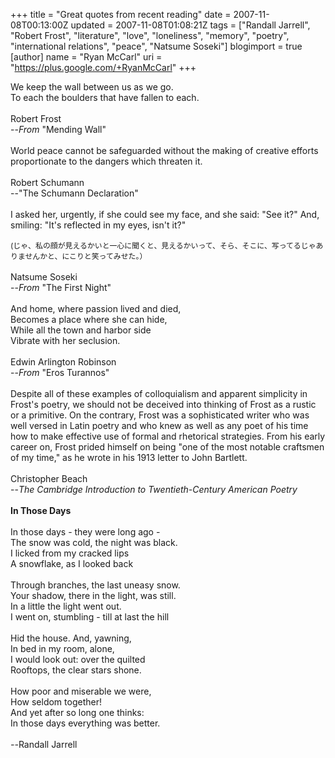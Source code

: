 +++
title = "Great quotes from recent reading"
date = 2007-11-08T00:13:00Z
updated = 2007-11-08T01:08:21Z
tags = ["Randall Jarrell", "Robert Frost", "literature", "love", "loneliness", "memory", "poetry", "international relations", "peace", "Natsume Soseki"]
blogimport = true
[author]
	name = "Ryan McCarl"
	uri = "https://plus.google.com/+RyanMcCarl"
+++

We keep the wall between us as we go.<br />To each the boulders that have fallen to each.<br /><br />Robert Frost<br />  --<span style="font-style: italic;">From </span>"Mending Wall"<br /><br />World peace cannot be safeguarded without the making of creative efforts proportionate to the dangers which threaten it.<br /><br />Robert Schumann<br />  --"The Schumann Declaration"<br /><br />I asked her, urgently, if she could see my face, and she said: "See it?" And, smiling: "It's reflected in my eyes, isn't it?"<br /><span style="font-size:85%;"><br />(じゃ、私の顔が見えるかいと一心に聞くと、見えるかいって、そら、そこに、写ってるじゃありませんかと、にこりと笑ってみせた。）</span><br /><br />Natsume Soseki<br />  --<span style="font-style: italic;">From </span>"The First Night"<br /><br />And home, where passion lived and died,<br />Becomes a place where she can hide,<br />While all the town and harbor side<br />Vibrate with her seclusion.<br /><br />Edwin Arlington Robinson<br />  --<span style="font-style: italic;">From </span>"Eros Turannos"<br /><br />Despite all of these examples of colloquialism and apparent simplicity in Frost's poetry, we should not be deceived into thinking of Frost as a rustic or a primitive.  On the contrary, Frost was a sophisticated writer who was well versed in Latin poetry and who knew as well as any poet of his time how to make effective use of formal and rhetorical strategies.  From his early career on, Frost prided himself on being "one of the most notable craftsmen of my time," as he wrote in his 1913 letter to John Bartlett.<br /><br />Christopher Beach<br />  --<span style="font-style: italic;">The Cambridge Introduction to Twentieth-Century American Poetry<br /><br /></span><span style="font-weight: bold;">In Those Days</span><span style="font-weight: bold;"><br /><br /></span>In those days - they were long ago -<br />The snow was cold, the night was black.<br />I licked from my cracked lips<br />A snowflake, as I looked back<br /><br />Through branches, the last uneasy snow.<br />Your shadow, there in the light, was still.<br />In a little the light went out.<br />I went on, stumbling - till at last the hill<br /><br />Hid the house.  And, yawning,<br />In bed in my room, alone,<br />I would look out: over the quilted<br />Rooftops, the clear stars shone.<br /><br />How poor and miserable we were,<br />How seldom together!<br />And yet after so long one thinks:<br />In those days everything was better.<span style="font-style: italic;"><span style="font-style: italic;"><br /><br />--</span></span>Randall Jarrell<br /><span style="font-style: italic;"><span style="font-style: italic;"><br /></span></span>
